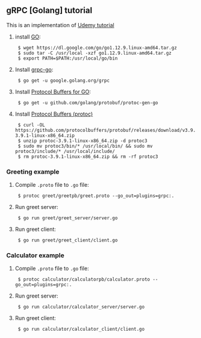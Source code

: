 ## gRPC [Golang] tutorial

This is an implementation of [Udemy tutorial](https://www.udemy.com/grpc-golang/)

1. install [GO](https://golang.org/):

        $ wget https://dl.google.com/go/go1.12.9.linux-amd64.tar.gz
        $ sudo tar -C /usr/local -xzf go1.12.9.linux-amd64.tar.gz
        $ export PATH=$PATH:/usr/local/go/bin

1. Install [grpc-go](https://github.com/grpc/grpc-go):

        $ go get -u google.golang.org/grpc

1. Install [Protocol Buffers for GO](https://github.com/golang/protobuf):

        $ go get -u github.com/golang/protobuf/protoc-gen-go

1. Install [Protocol Buffers (protoc)](https://github.com/protocolbuffers/protobuf/blob/master/src/README.md)

        $ curl -OL https://github.com/protocolbuffers/protobuf/releases/download/v3.9.1/protoc-3.9.1-linux-x86_64.zip
        $ unzip protoc-3.9.1-linux-x86_64.zip -d protoc3
        $ sudo mv protoc3/bin/* /usr/local/bin/ && sudo mv protoc3/include/* /usr/local/include/
        $ rm protoc-3.9.1-linux-x86_64.zip && rm -rf protoc3

### Greeting example

1. Compile `.proto` file to `.go` file:

        $ protoc greet/greetpb/greet.proto --go_out=plugins=grpc:.

1. Run greet server:

        $ go run greet/greet_server/server.go

1. Run greet client:

        $ go run greet/greet_client/client.go

### Calculator example

1. Compile `.proto` file to `.go` file:

        $ protoc calculator/calculatorpb/calculator.proto --go_out=plugins=grpc:.

1. Run greet server:

        $ go run calculator/calculator_server/server.go

1. Run greet client:

        $ go run calculator/calculator_client/client.go